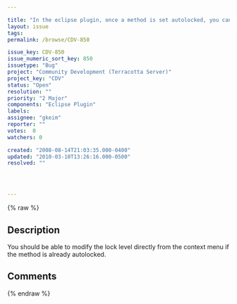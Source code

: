 ```yaml
---

title: "In the eclipse plugin, once a method is set autolocked, you can't change the lock level without unsetting the autolock and setting it again"
layout: issue
tags: 
permalink: /browse/CDV-850

issue_key: CDV-850
issue_numeric_sort_key: 850
issuetype: "Bug"
project: "Community Development (Terracotta Server)"
project_key: "CDV"
status: "Open"
resolution: ""
priority: "2 Major"
components: "Eclipse Plugin"
labels: 
assignee: "gkeim"
reporter: ""
votes:  0
watchers: 0

created: "2008-08-14T21:03:35.000-0400"
updated: "2010-03-10T13:26:16.000-0500"
resolved: ""




---
```


{% raw %}

## Description

<div markdown="1" class="description">

You should be able to modify the lock level directly from the context menu if the method is already autolocked.

</div>

## Comments



{% endraw %}
